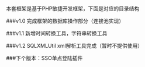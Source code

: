 本套框架是基于PHP敏捷开发框架，下面是对应的目录结构

###v1.0 完成框架的数据库操作部分（连接池实现）

###v1.1 新增时间转换工具，字符串转换工具

###v1.2 SQLXMLUtil xml解析工具完成（暂时不提供使用）

###下个版本：SSO单点登陆插件
